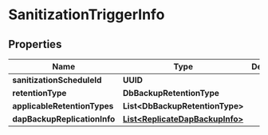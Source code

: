 

# SanitizationTriggerInfo


## Properties

Name | Type | Description | Notes
------------ | ------------- | ------------- | -------------
**sanitizationScheduleId** | **UUID** |  |  [optional]
**retentionType** | **DbBackupRetentionType** |  |  [optional]
**applicableRetentionTypes** | **List&lt;DbBackupRetentionType&gt;** |  |  [optional]
**dapBackupReplicationInfo** | [**List&lt;ReplicateDapBackupInfo&gt;**](ReplicateDapBackupInfo.md) |  |  [optional]



